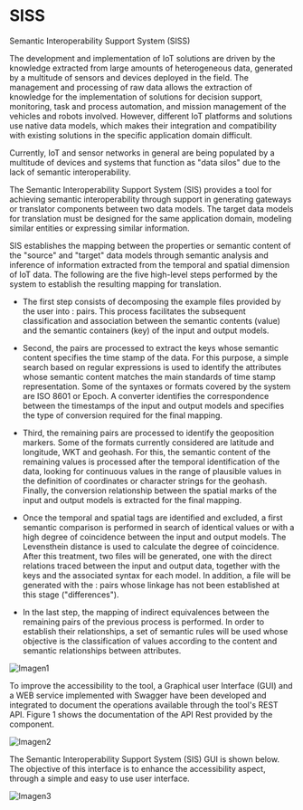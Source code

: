 # SISS
Semantic Interoperability Support System (SISS)


The development and implementation of IoT solutions are driven by the knowledge extracted from large amounts of heterogeneous data, generated by a multitude of sensors and devices deployed in the field. 
The management and processing of raw data allows the extraction of knowledge for the implementation of solutions for decision support, monitoring, task and process automation, and mission management of the vehicles and robots involved. However, different IoT platforms and solutions use native data models, which makes their integration and compatibility with existing solutions in the specific application domain difficult.

Currently, IoT and sensor networks in general are being populated by a multitude of devices and systems that function as "data silos" due to the lack of semantic interoperability.

The Semantic Interoperability Support System (SIS) provides a tool for achieving semantic interoperability through support in generating gateways or translator components between two data models. The target data models for translation must be designed for the same application domain, modeling similar entities or expressing similar information.

SIS establishes the mapping between the properties or semantic content of the "source" and "target" data models through semantic analysis and inference of information extracted from the temporal and spatial dimension of IoT data. The following are the five high-level steps performed by the system to establish the resulting mapping for translation.

 * The first step consists of decomposing the example files provided by the user into <key>:<value> pairs. This process facilitates the subsequent classification and association between the semantic contents (value) and the semantic containers (key) of the input and output models.

 * Second, the pairs are processed to extract the keys whose semantic content specifies the time stamp of the data. For this purpose, a simple search based on regular expressions is used to identify the attributes whose semantic content matches the main standards of time stamp representation. Some of the syntaxes or formats covered by the system are ISO 8601 or Epoch. A converter identifies the correspondence between the timestamps of the input and output models and specifies the type of conversion required for the final mapping.

 * Third, the remaining pairs are processed to identify the geoposition markers. Some of the formats currently considered are latitude and longitude, WKT and geohash. For this, the semantic content of the remaining values is processed after the temporal identification of the data, looking for continuous values in the range of plausible values in the definition of coordinates or character strings for the geohash. Finally, the conversion relationship between the spatial marks of the input and output models is extracted for the final mapping.

 * Once the temporal and spatial tags are identified and excluded, a first semantic comparison is performed in search of identical values or with a high degree of coincidence between the input and output models. The Levensthein distance is used to calculate the degree of coincidence. After this treatment, two files will be generated, one with the direct relations traced between the input and output data, together with the keys and the associated syntax for each model. In addition, a file will be generated with the <key>:<value> pairs whose linkage has not been established at this stage ("differences").

 * In the last step, the mapping of indirect equivalences between the remaining pairs of the previous process is performed. In order to establish their relationships, a set of semantic rules will be used whose objective is the classification of values according to the content and semantic relationships between attributes.


 ![Imagen1](https://github.com/grys-upm/SISS/assets/60104587/38035d52-fc1a-4bcb-a3b6-55474161646b)



To improve the accessibility to the tool, a Graphical user Interface (GUI) and a WEB service implemented with Swagger have been developed and integrated to document the operations available through the tool's REST API. Figure 1 shows the documentation of the API Rest provided by the component.


![Imagen2](https://github.com/grys-upm/SISS/assets/60104587/ade1bfbb-bbdb-4ecc-8d6a-079d54145595)


The Semantic Interoperability Support System (SIS) GUI is shown below. The objective of this interface is to enhance the accessibility aspect, through a simple and easy to use user interface.


![Imagen3](https://github.com/grys-upm/SISS/assets/60104587/9bc260f1-ea0b-447f-850d-0e8842cc579c)

